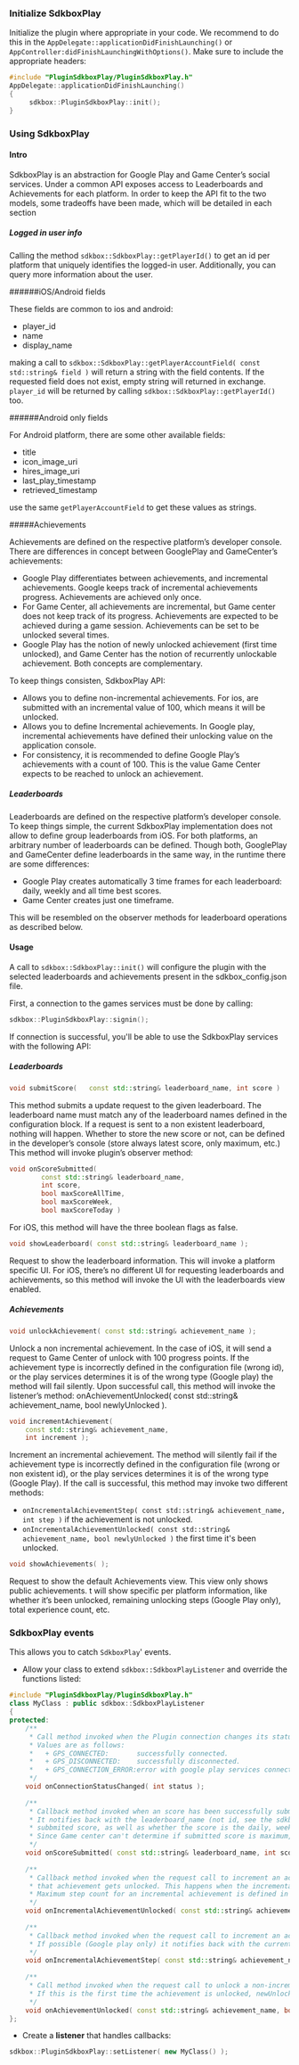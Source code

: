 ### Initialize SdkboxPlay
Initialize the plugin where appropriate in your code. We recommend to do this in the `AppDelegate::applicationDidFinishLaunching()` or `AppController:didFinishLaunchingWithOptions()`. Make sure to include the appropriate headers:

```cpp
#include "PluginSdkboxPlay/PluginSdkboxPlay.h"
AppDelegate::applicationDidFinishLaunching()
{
     sdkbox::PluginSdkboxPlay::init();
}
```

### Using SdkboxPlay


#### Intro
SdkboxPlay is an abstraction for Google Play and Game Center’s social services. Under a common API exposes access to Leaderboards and Achievements for each platform.
In order to keep the API fit to the two models, some tradeoffs have been made, which will be detailed in each section

##### Logged in user info

Calling the method `sdkbox::SdkboxPlay::getPlayerId()` to get an id per platform that uniquely identifies the logged-in user.
Additionally, you can query more information about the user. 

######iOS/Android fields

These fields are common to ios and android:
* player_id
* name
* display_name

making a call to `sdkbox::SdkboxPlay::getPlayerAccountField( const std::string& field )` will return a string with the field
contents.
If the requested field does not exist, empty string will returned in exchange.
`player_id` will be returned by calling `sdkbox::SdkboxPlay::getPlayerId()` too.

######Android only fields

For Android platform, there are some other available fields:

* title
* icon_image_uri
* hires_image_uri
* last_play_timestamp
* retrieved_timestamp

use the same `getPlayerAccountField` to get these values as strings.

#####Achievements

Achievements are defined on the respective platform’s developer console.
There are differences in concept between GooglePlay and GameCenter’s achievements:
+ Google Play differentiates between achievements, and incremental achievements. Google keeps track of incremental achievements progress. Achievements are achieved only once.
+ For Game Center, all achievements are incremental, but Game center does not keep track of its progress. Achievements are expected to be achieved during a game session. Achievements can be set to be unlocked several times.
+ Google Play has the notion of newly unlocked achievement (first time unlocked), and Game Center has the notion of recurrently unlockable achievement. Both concepts are complementary.

To keep things consisten, SdkboxPlay API:

+ Allows you to define non-incremental achievements. For ios, are submitted with an incremental value of 100, which means it will be unlocked.
+ Allows you to define Incremental achievements. In Google play, incremental achievements have defined their unlocking value on the application console. 
+ For consistency, it is recommended to define Google Play’s achievements with a count of 100. This is the value Game Center expects to be reached to unlock an achievement.

##### Leaderboards

Leaderboards are defined on the respective platform’s developer console.
To keep things simple, the current SdkboxPlay implementation does not allow to define group leaderboards from iOS. For both platforms, an arbitrary number of leaderboards can be defined.
Though both, GooglePlay and GameCenter define leaderboards in the same way, in the runtime there are some differences:

+ Google Play creates automatically 3 time frames for each leaderboard: daily, weekly and all time best scores.
+ Game Center creates just one timeframe.

This will be resembled on the observer methods for leaderboard operations as described below.

#### Usage

A call to `sdkbox::SdkboxPlay::init()` will configure the plugin with the selected leaderboards and achievements present in the sdkbox_config.json file.

First, a connection to the games services must be done by calling:

```cpp
sdkbox::PluginSdkboxPlay::signin();
```

If connection is successful, you'll be able to use the SdkboxPlay services with the following API:

##### Leaderboards

```cpp
void submitScore(   const std::string& leaderboard_name, int score )
```

This method submits a update request to the given leaderboard. The leaderboard name must match any of the leaderboard names defined in the configuration block.
If a request is sent to a non existent leaderboard, nothing will happen.
Whether to store the new score or not, can be defined in the developer’s console (store always latest score, only maximum, etc.)
This method will invoke plugin’s observer method: 

```cpp
void onScoreSubmitted(
        const std::string& leaderboard_name, 
        int score, 
        bool maxScoreAllTime, 
        bool maxScoreWeek, 
        bool maxScoreToday )
```

For iOS, this method will have the three boolean flags as false.

```cpp
void showLeaderboard( const std::string& leaderboard_name );
```

Request to show the leaderboard information. This will invoke a platform specific UI.
For iOS, there’s no different UI for requesting leaderboards and achievements, so this method will invoke the UI with the leaderboards view enabled.

##### Achievements

```cpp
void unlockAchievement( const std::string& achievement_name );
```

Unlock a non incremental achievement. In the case of iOS, it will send a request to Game Center of unlock with 100 progress points.
If the achievement type is incorrectly defined in the configuration file (wrong id), or the play services determines it is of the wrong type (Google play) the method will fail silently.
Upon successful call, this method will invoke the listener’s method: onAchievementUnlocked( const std::string& achievement_name, bool newlyUnlocked ).

```cpp
void incrementAchievement( 
    const std::string& achievement_name, 
    int increment );
```

Increment an incremental achievement.
The method will silently fail if the achievement type is incorrectly defined in the configuration file (wrong or non existent id), or the play services determines it is of the wrong type (Google Play).
If the call is successful, this method may invoke two different methods:
+ `onIncrementalAchievementStep( const std::string& achievement_name, int step )` if the achievement is not unlocked.
+ `onIncrementalAchievementUnlocked( const std::string& achievement_name, bool newlyUnlocked )` the first time it's been unlocked.

```cpp
void showAchievements( );
```

Request to show the default Achievements view. This view only shows public achievements.
t will show specific per platform information, like whether it’s been unlocked, remaining unlocking steps (Google Play only), total experience count, etc.


### SdkboxPlay events
This allows you to catch `SdkboxPlay`' events.

* Allow your class to extend `sdkbox::SdkboxPlayListener` and override the functions listed:
```cpp
#include "PluginSdkboxPlay/PluginSdkboxPlay.h"
class MyClass : public sdkbox::SdkboxPlayListener
{
protected:
    /**
     * Call method invoked when the Plugin connection changes its status.
     * Values are as follows:
     *   + GPS_CONNECTED:       successfully connected.
     *   + GPS_DISCONNECTED:    successfully disconnected.
     *   + GPS_CONNECTION_ERROR:error with google play services connection.
     */
    void onConnectionStatusChanged( int status );
    
    /**
     * Callback method invoked when an score has been successfully submitted to a leaderboard.
     * It notifies back with the leaderboard_name (not id, see the sdkbox_config.json file) and the
     * subbmited score, as well as whether the score is the daily, weekly, or all time best score.
     * Since Game center can't determine if submitted score is maximum, it will send the max score flags as false.
     */
    void onScoreSubmitted( const std::string& leaderboard_name, int score, bool maxScoreAllTime, bool maxScoreWeek, bool maxScoreToday );
    
    /**
     * Callback method invoked when the request call to increment an achievement is succeessful and
     * that achievement gets unlocked. This happens when the incremental step count reaches its maximum value. 
     * Maximum step count for an incremental achievement is defined in the google play developer console.
     */
    void onIncrementalAchievementUnlocked( const std::string& achievement_name );
    
    /**
     * Callback method invoked when the request call to increment an achievement is successful.
     * If possible (Google play only) it notifies back with the current achievement step count.
     */
    void onIncrementalAchievementStep( const std::string& achievement_name, int step );
    
    /**
     * Call method invoked when the request call to unlock a non-incremental achievement is successful.
     * If this is the first time the achievement is unlocked, newUnlocked will be true.
     */
    void onAchievementUnlocked( const std::string& achievement_name, bool newlyUnlocked );
};
```

* Create a __listener__ that handles callbacks:
```cpp
sdkbox::PluginSdkboxPlay::setListener( new MyClass() );
```
